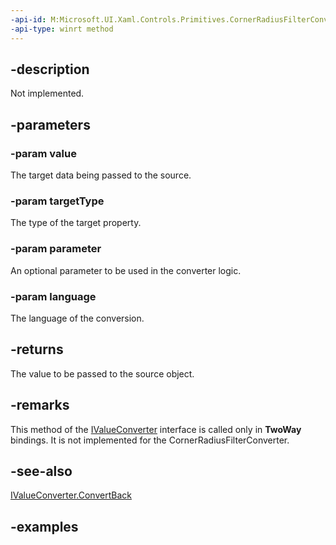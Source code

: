 ```yaml
---
-api-id: M:Microsoft.UI.Xaml.Controls.Primitives.CornerRadiusFilterConverter.ConvertBack(System.Object,Windows.UI.Xaml.Interop.TypeName,System.Object,System.String)
-api-type: winrt method
---
```


## -description

Not implemented.

## -parameters

### -param value

The target data being passed to the source.

### -param targetType

The type of the target property.

### -param parameter

An optional parameter to be used in the converter logic.

### -param language

The language of the conversion.

## -returns

The value to be passed to the source object.

## -remarks

This method of the [IValueConverter](/uwp/api/windows.ui.xaml.data.ivalueconverter) interface is called only in **TwoWay** bindings. It is not implemented for the CornerRadiusFilterConverter.

## -see-also

[IValueConverter.ConvertBack](/uwp/api/windows.ui.xaml.data.ivalueconverter.convertback)

## -examples
